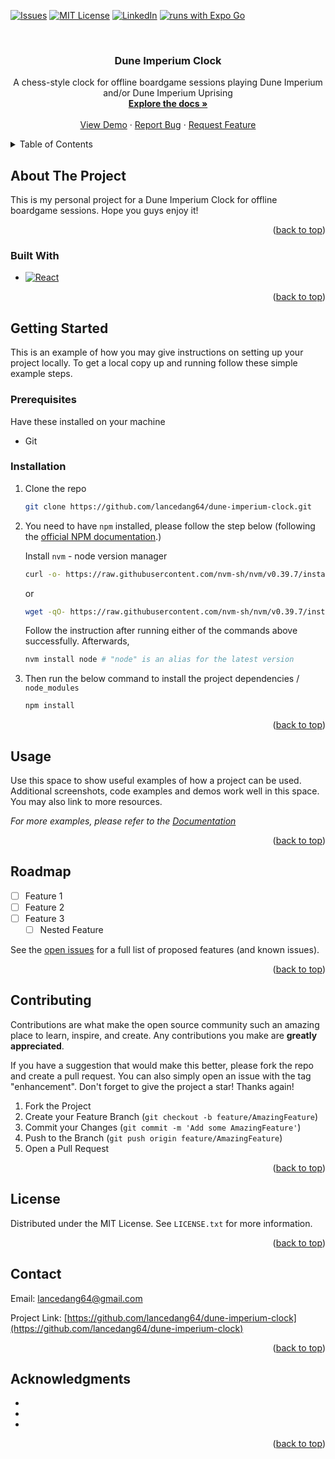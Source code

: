<a name="readme-top"></a>
<!-- PROJECT SHIELDS -->
<!--
*** I'm using markdown "reference style" links for readability.
*** Reference links are enclosed in brackets [ ] instead of parentheses ( ).
*** See the bottom of this document for the declaration of the reference variables
*** for contributors-url, forks-url, etc. This is an optional, concise syntax you may use.
*** https://www.markdownguide.org/basic-syntax/#reference-style-links
-->
<!-- [![Contributors][contributors-shield]][contributors-url] -->
<!-- [![Forks][forks-shield]][forks-url] -->
<!-- [![Stargazers][stars-shield]][stars-url] -->
[![Issues][issues-shield]][issues-url]
[![MIT License][license-shield]][license-url]
[![LinkedIn][linkedin-shield]][linkedin-url]
[![runs with Expo Go](https://img.shields.io/badge/Runs%20with%20Expo%20Go-000.svg?style=flat-square&logo=EXPO&labelColor=f3f3f3&logoColor=000)](https://expo.dev/client)


<!-- PROJECT LOGO -->
<br />
<div align="center">
  <!-- <a href="https://github.com/lancedang64/dune-imperium-clock"> -->
    <!-- <img src="images/logo.png" alt="Logo" width="80" height="80"> -->
  <!-- </a> -->

<h3 align="center">Dune Imperium Clock</h3>

  <p align="center">
    A chess-style clock for offline boardgame sessions playing Dune Imperium and/or Dune Imperium Uprising
    <br />
    <a href="https://github.com/lancedang64/dune-imperium-clock"><strong>Explore the docs »</strong></a>
    <br />
    <br />
    <a href="https://github.com/lancedang64/dune-imperium-clock">View Demo</a>
    ·
    <a href="https://github.com/lancedang64/dune-imperium-clock/issues">Report Bug</a>
    ·
    <a href="https://github.com/lancedang64/dune-imperium-clock/issues">Request Feature</a>
  </p>
</div>



<!-- TABLE OF CONTENTS -->
<details>
  <summary>Table of Contents</summary>
  <ol>
    <li>
      <a href="#about-the-project">About The Project</a>
      <ul>
        <li><a href="#built-with">Built With</a></li>
      </ul>
    </li>
    <li>
      <a href="#getting-started">Getting Started</a>
      <ul>
        <li><a href="#prerequisites">Prerequisites</a></li>
        <li><a href="#installation">Installation</a></li>
      </ul>
    </li>
    <li><a href="#usage">Usage</a></li>
    <li><a href="#roadmap">Roadmap</a></li>
    <li><a href="#contributing">Contributing</a></li>
    <li><a href="#license">License</a></li>
    <li><a href="#contact">Contact</a></li>
    <li><a href="#acknowledgments">Acknowledgments</a></li>
  </ol>
</details>



<!-- ABOUT THE PROJECT -->
## About The Project

<!-- [![Product Name Screen Shot][product-screenshot]](https://example.com) -->

This is my personal project for a Dune Imperium Clock for offline boardgame sessions.
Hope you guys enjoy it!


<p align="right">(<a href="#readme-top">back to top</a>)</p>



### Built With

* [![React][React.js]][React-url]

<p align="right">(<a href="#readme-top">back to top</a>)</p>



<!-- GETTING STARTED -->
## Getting Started

This is an example of how you may give instructions on setting up your project locally.
To get a local copy up and running follow these simple example steps.

### Prerequisites
Have these installed on your machine
- Git

### Installation

1. Clone the repo
   ```sh
   git clone https://github.com/lancedang64/dune-imperium-clock.git
   ```
2. You need to have `npm` installed, please follow the step below 
  (following the [official NPM documentation](https://docs.npmjs.com/downloading-and-installing-node-js-and-npm).)

    Install `nvm` - node version manager 
    ```sh
    curl -o- https://raw.githubusercontent.com/nvm-sh/nvm/v0.39.7/install.sh | bash
    ```
    or
    ```sh
    wget -qO- https://raw.githubusercontent.com/nvm-sh/nvm/v0.39.7/install.sh | bash
    ```
    Follow the instruction after running either of the commands above successfully. Afterwards,
    ```sh
    nvm install node # "node" is an alias for the latest version
    ```

3. Then run the below command to install the project dependencies / `node_modules`
    ```sh
    npm install
    ```

<p align="right">(<a href="#readme-top">back to top</a>)</p>



<!-- USAGE EXAMPLES -->
## Usage

Use this space to show useful examples of how a project can be used. Additional screenshots, code examples and demos work well in this space. You may also link to more resources.

_For more examples, please refer to the [Documentation](https://example.com)_

<p align="right">(<a href="#readme-top">back to top</a>)</p>



<!-- ROADMAP -->
## Roadmap

- [ ] Feature 1
- [ ] Feature 2
- [ ] Feature 3
    - [ ] Nested Feature

See the [open issues](https://github.com/lancedang64/dune-imperium-clock/issues) for a full list of proposed features (and known issues).

<p align="right">(<a href="#readme-top">back to top</a>)</p>



<!-- CONTRIBUTING -->
## Contributing

Contributions are what make the open source community such an amazing place to learn, inspire, and create. Any contributions you make are **greatly appreciated**.

If you have a suggestion that would make this better, please fork the repo and create a pull request. You can also simply open an issue with the tag "enhancement".
Don't forget to give the project a star! Thanks again!

1. Fork the Project
2. Create your Feature Branch (`git checkout -b feature/AmazingFeature`)
3. Commit your Changes (`git commit -m 'Add some AmazingFeature'`)
4. Push to the Branch (`git push origin feature/AmazingFeature`)
5. Open a Pull Request

<p align="right">(<a href="#readme-top">back to top</a>)</p>



<!-- LICENSE -->
## License

Distributed under the MIT License. See `LICENSE.txt` for more information.

<p align="right">(<a href="#readme-top">back to top</a>)</p>



<!-- CONTACT -->
## Contact

Email: lancedang64@gmail.com

Project Link: [https://github.com/lancedang64/dune-imperium-clock](https://github.com/lancedang64/dune-imperium-clock)

<p align="right">(<a href="#readme-top">back to top</a>)</p>



<!-- ACKNOWLEDGMENTS -->
## Acknowledgments

* []()
* []()
* []()

<p align="right">(<a href="#readme-top">back to top</a>)</p>



<!-- MARKDOWN LINKS & IMAGES -->
<!-- https://www.markdownguide.org/basic-syntax/#reference-style-links -->
[contributors-shield]: https://img.shields.io/github/contributors/lancedang64/dune-imperium-clock.svg?style=for-the-badge
[contributors-url]: https://github.com/lancedang64/dune-imperium-clock/graphs/contributors
[forks-shield]: https://img.shields.io/github/forks/lancedang64/dune-imperium-clock.svg?style=for-the-badge
[forks-url]: https://github.com/lancedang64/dune-imperium-clock/network/members
[stars-shield]: https://img.shields.io/github/stars/lancedang64/dune-imperium-clock.svg?style=for-the-badge
[stars-url]: https://github.com/lancedang64/dune-imperium-clock/stargazers
[issues-shield]: https://img.shields.io/github/issues/lancedang64/dune-imperium-clock.svg?style=for-the-badge
[issues-url]: https://github.com/lancedang64/dune-imperium-clock/issues
[license-shield]: https://img.shields.io/github/license/lancedang64/dune-imperium-clock.svg?style=for-the-badge
[license-url]: https://github.com/lancedang64/dune-imperium-clock/blob/master/LICENSE.txt
[linkedin-shield]: https://img.shields.io/badge/-LinkedIn-black.svg?style=for-the-badge&logo=linkedin&colorB=555
[linkedin-url]: https://linkedin.com/in/linkedin_username
[product-screenshot]: images/screenshot.png
[React.js]: https://img.shields.io/badge/React-20232A?style=for-the-badge&logo=react&logoColor=61DAFB
[React-url]: https://reactjs.org/